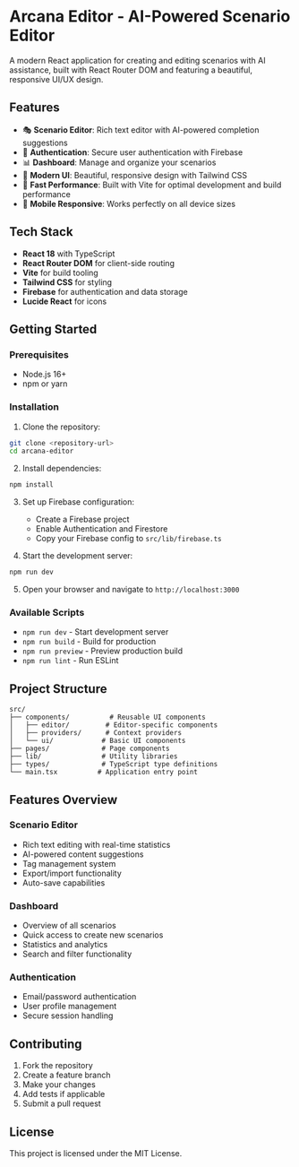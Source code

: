 # Arcana Editor - AI-Powered Scenario Editor

A modern React application for creating and editing scenarios with AI assistance, built with React Router DOM and featuring a beautiful, responsive UI/UX design.

## Features

- 🎭 **Scenario Editor**: Rich text editor with AI-powered completion suggestions
- 🔐 **Authentication**: Secure user authentication with Firebase
- 📊 **Dashboard**: Manage and organize your scenarios
- 🎨 **Modern UI**: Beautiful, responsive design with Tailwind CSS
- 🚀 **Fast Performance**: Built with Vite for optimal development and build performance
- 📱 **Mobile Responsive**: Works perfectly on all device sizes

## Tech Stack

- **React 18** with TypeScript
- **React Router DOM** for client-side routing
- **Vite** for build tooling
- **Tailwind CSS** for styling
- **Firebase** for authentication and data storage
- **Lucide React** for icons

## Getting Started

### Prerequisites

- Node.js 16+ 
- npm or yarn

### Installation

1. Clone the repository:
```bash
git clone <repository-url>
cd arcana-editor
```

2. Install dependencies:
```bash
npm install
```

3. Set up Firebase configuration:
   - Create a Firebase project
   - Enable Authentication and Firestore
   - Copy your Firebase config to `src/lib/firebase.ts`

4. Start the development server:
```bash
npm run dev
```

5. Open your browser and navigate to `http://localhost:3000`

### Available Scripts

- `npm run dev` - Start development server
- `npm run build` - Build for production
- `npm run preview` - Preview production build
- `npm run lint` - Run ESLint

## Project Structure

```
src/
├── components/          # Reusable UI components
│   ├── editor/         # Editor-specific components
│   ├── providers/      # Context providers
│   └── ui/            # Basic UI components
├── pages/             # Page components
├── lib/               # Utility libraries
├── types/             # TypeScript type definitions
└── main.tsx          # Application entry point
```

## Features Overview

### Scenario Editor
- Rich text editing with real-time statistics
- AI-powered content suggestions
- Tag management system
- Export/import functionality
- Auto-save capabilities

### Dashboard
- Overview of all scenarios
- Quick access to create new scenarios
- Statistics and analytics
- Search and filter functionality

### Authentication
- Email/password authentication
- User profile management
- Secure session handling

## Contributing

1. Fork the repository
2. Create a feature branch
3. Make your changes
4. Add tests if applicable
5. Submit a pull request

## License

This project is licensed under the MIT License.
